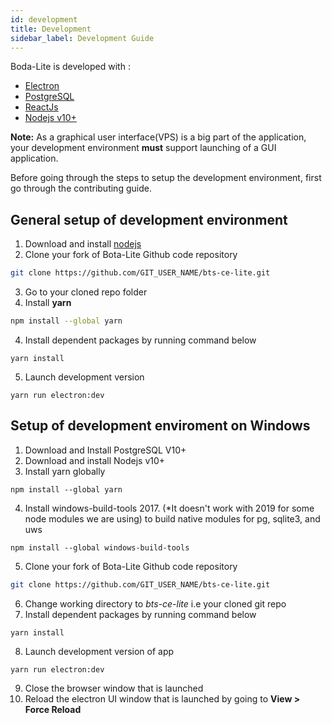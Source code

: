 ```yaml
---
id: development
title: Development
sidebar_label: Development Guide
---
```


Boda-Lite is developed with :
* [Electron](https://electronjs.org) 
* [PostgreSQL](https://postgresql.org)
* [ReactJs](https://reactjs.org/)
* [Nodejs v10+](https://nodejs.org/en/download/)

**Note:** As a graphical user interface(VPS) is a big part of the application, your development environment **must** support launching of a GUI application. 

Before going through the steps to setup the development environment, first go through the contributing guide.

## General setup of development environment
1. Download and install [nodejs](https://nodejs.org/)
2. Clone your fork of Bota-Lite Github code repository
```bash 
git clone https://github.com/GIT_USER_NAME/bts-ce-lite.git
```
3. Go to your cloned repo folder 
4. Install **yarn**
```bash 
npm install --global yarn
```
4. Install dependent packages by running command below
```
yarn install
```
5. Launch development version 
```
yarn run electron:dev
```

## Setup of development enviroment on Windows
1. Download and Install PostgreSQL V10+
2. Download and install Nodejs v10+
3. Install yarn globally
```
npm install --global yarn
```
4. Install windows-build-tools 2017. (*It doesn't work with 2019 for some node modules we are using)  to build native modules for pg, sqlite3, and uws
```
npm install --global windows-build-tools 
```
5. Clone your fork of Bota-Lite Github code repository
```bash 
git clone https://github.com/GIT_USER_NAME/bts-ce-lite.git
```
6. Change working directory to *bts-ce-lite* i.e your cloned git repo
7. Install dependent packages by running command below
```
yarn install
```
8. Launch development version of app
```
yarn run electron:dev
```
9. Close the browser window that is launched
10. Reload the electron UI window that is launched by going to  **View > Force Reload**